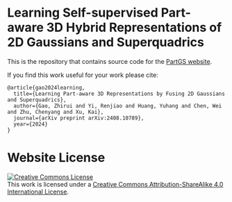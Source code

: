 # Learning Self-supervised Part-aware 3D Hybrid Representations of 2D Gaussians and Superquadrics

This is the repository that contains source code for the [PartGS website](https://zhirui-gao.github.io/partgs.github.io/).

If you find this work useful for your work please cite:
```
@article{gao2024learning,
  title={Learning Part-aware 3D Representations by Fusing 2D Gaussians and Superquadrics},
  author={Gao, Zhirui and Yi, Renjiao and Huang, Yuhang and Chen, Wei and Zhu, Chenyang and Xu, Kai},
  journal={arXiv preprint arXiv:2408.10789},
  year={2024}
}
```

# Website License
<a rel="license" href="http://creativecommons.org/licenses/by-sa/4.0/"><img alt="Creative Commons License" style="border-width:0" src="https://i.creativecommons.org/l/by-sa/4.0/88x31.png" /></a><br />This work is licensed under a <a rel="license" href="http://creativecommons.org/licenses/by-sa/4.0/">Creative Commons Attribution-ShareAlike 4.0 International License</a>.
